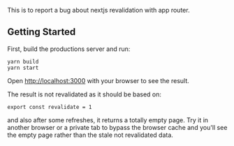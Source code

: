 This is to report a bug about nextjs revalidation with app router.

## Getting Started

First, build the productions server and run:

```
yarn build
yarn start
```

Open [http://localhost:3000](http://localhost:3000) with your browser to see the result.

The result is not revalidated as it should be based on:
```
export const revalidate = 1
```
and also after some refreshes, it returns a totally empty page. Try it in another browser or a private tab to bypass the browser cache and you'll see the empty page rather than the stale not revalidated data.